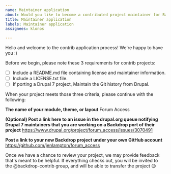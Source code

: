 ```yaml
---
name: Maintainer application
about: Would you like to become a contributed project maintainer for Backdrop CMS?
title: Maintainer application
labels: Maintainer application
assignees: klonos

---
```


Hello and welcome to the contrib application process! We're happy to have you :)

Before we begin, please note these 3 requirements for contrib projects:

- [ ] Include a README.md file containing license and maintainer information.
- [ ] Include a LICENSE.txt file.
- [ ] If porting a Drupal 7 project, Maintain the Git history from Drupal.

When your project meets those three criteria, please continue with the following:

**The name of your module, theme, or layout**
Forum Access

**(Optional) Post a link here to an issue in the drupal.org queue notifying Drupal 7 maintainers that you are working on a Backdrop port of their project**
https://www.drupal.org/project/forum_access/issues/3070491

**Post a link to your new Backdrop project under your own GitHub account**
https://github.com/jenlampton/forum_access

Once we have a chance to review your project, we may provide feedback that's meant to be helpful. If everything checks out, you will be invited to the @backdrop-contrib group, and will be able to transfer the project  😉
